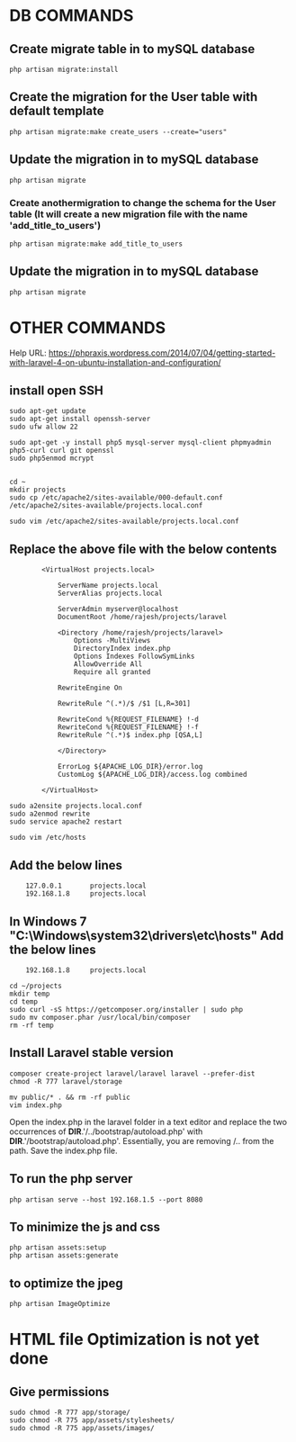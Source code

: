 # DB COMMANDS
## Create migrate table in to mySQL database
`php artisan migrate:install`

## Create the migration for the User table with default template
`php artisan migrate:make create_users --create="users"`

## Update the migration in to mySQL database
`php artisan migrate`

### Create anothermigration to change the schema for the User table (It will create a new migration file with the name 'add_title_to_users')
`php artisan migrate:make add_title_to_users`

## Update the migration in to mySQL database
`php artisan migrate`

# OTHER COMMANDS

Help URL: https://phpraxis.wordpress.com/2014/07/04/getting-started-with-laravel-4-on-ubuntu-installation-and-configuration/

## install open SSH
```
sudo apt-get update
sudo apt-get install openssh-server
sudo ufw allow 22

sudo apt-get -y install php5 mysql-server mysql-client phpmyadmin php5-curl curl git openssl
sudo php5enmod mcrypt


cd ~
mkdir projects
sudo cp /etc/apache2/sites-available/000-default.conf /etc/apache2/sites-available/projects.local.conf

sudo vim /etc/apache2/sites-available/projects.local.conf
```
## Replace the above file with the below contents
```
		<VirtualHost projects.local>
		 
			ServerName projects.local
			ServerAlias projects.local
		 
			ServerAdmin myserver@localhost
			DocumentRoot /home/rajesh/projects/laravel
			 
			<Directory /home/rajesh/projects/laravel>
				Options -MultiViews
				DirectoryIndex index.php
				Options Indexes FollowSymLinks
				AllowOverride All
				Require all granted

			RewriteEngine On

			RewriteRule ^(.*)/$ /$1 [L,R=301]

			RewriteCond %{REQUEST_FILENAME} !-d
			RewriteCond %{REQUEST_FILENAME} !-f
			RewriteRule ^(.*)$ index.php [QSA,L]

			</Directory>
		 
			ErrorLog ${APACHE_LOG_DIR}/error.log
			CustomLog ${APACHE_LOG_DIR}/access.log combined
		 
		</VirtualHost>
```
```
sudo a2ensite projects.local.conf
sudo a2enmod rewrite
sudo service apache2 restart

sudo vim /etc/hosts
```

## Add the below lines
```
	127.0.0.1       projects.local
	192.168.1.8		projects.local
```

## In Windows 7 "C:\Windows\system32\drivers\etc\hosts" Add the below lines
```
	192.168.1.8		projects.local
```

```
cd ~/projects
mkdir temp
cd temp	
sudo curl -sS https://getcomposer.org/installer | sudo php
sudo mv composer.phar /usr/local/bin/composer
rm -rf temp
```

## Install Laravel stable version
```
composer create-project laravel/laravel laravel --prefer-dist
chmod -R 777 laravel/storage

mv public/* . && rm -rf public
vim index.php
```

Open the index.php in the laravel folder in a text editor and replace the two occurrences of __DIR__.'/../bootstrap/autoload.php' with __DIR__.'/bootstrap/autoload.php'. Essentially, you are removing /.. from the path. Save the index.php file.

## To run the php server
`php artisan serve --host 192.168.1.5 --port 8080`

## To minimize the js and css
```
php artisan assets:setup
php artisan assets:generate
```

## to optimize the jpeg
`php artisan ImageOptimize`

# HTML file Optimization is not yet done

## Give permissions
```
sudo chmod -R 777 app/storage/
sudo chmod -R 775 app/assets/stylesheets/
sudo chmod -R 775 app/assets/images/
```

